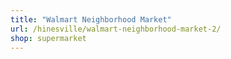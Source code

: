 ```yaml
---
title: "Walmart Neighborhood Market"
url: /hinesville/walmart-neighborhood-market-2/
shop: supermarket
---
```

